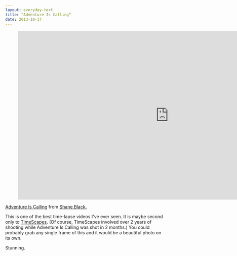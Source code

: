 ```yaml
---
layout: everyday-text
title: “Adventure Is Calling”
date: 2013-10-17
---
```


<figure class="img-wide big-box-shadow">
	<iframe src="http://player.vimeo.com/video/76820114" width="950" height="535" frameborder="0" webkitallowfullscreen mozallowfullscreen allowfullscreen>&nbsp;</iframe>
</figure>

<p><a href="http://vimeo.com/76820114">Adventure Is Calling</a> from <a href="http://vimeo.com/user7394380">Shane Black.</a></p>

This is one of the best time-lapse videos I've ever seen. It is maybe second only to [TimeScapes](http://timescapes.org/). (Of course, TimeScapes involved over 2 years of shooting while Adventure Is Calling was shot in 2 months.) You could probably grab any single frame of this and it would be a beautiful photo on its own.

Stunning.


<script src="//ajax.googleapis.com/ajax/libs/jquery/1.9.1/jquery.min.js"></script>
<script src="/assets/js/jquery.fitvids.min.js"></script>
<script type="text/javascript">
 $(document).ready(function() {
 	$(".container").fitVids();
  $('.js-btn').click(function(){
     $('.js-video-mask').hide();
   });
 });
</script>